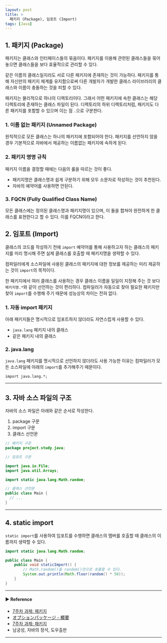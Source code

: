 ```yaml
---
layout: post
title: >
  패키지 (Package), 임포트 (Import)
tags: [Java]
---
```


## 1. 패키지 (Package)
패키지는 클래스와 인터페이스들의 묶음이다. 패키지를 이용해 관련된 클래스들을 묶어 놓으면 클래스들을 보다 효율적으로 관리할 수 있다.

같은 이름의 클래스일지라도 서로 다른 패키지에 존재하는 것이 가능하다. 패키지를 통해 자신만의 패키지 체계를 유지함으로써 다른 개발자가 개발한 클래스 라이브러리의 클래스와 이름이 충돌하는 것을 피할 수 있다.

패키지는 물리적으로 하나의 디렉토리이다. 그래서 어떤 패키지에 속한 클래스는 해당 디렉토리에 존재하는 클래스 파일이 된다.
디렉토리의 하위 디렉토리처럼, 패키지도 다른 패키지를 포함할 수 있으며 이는 점 `.`으로 구분한다.

### 1. 이름 없는 패키지 (Unnamed Package)
원칙적으로 모든 클래스는 하나의 패키지에 포함되어야 한다. 패키지를 선언하지 않을 경우 기본적으로 자바에서 제공하는 이름없는 패키지에 속하게 된다.

### 2. 패키지 명명 규칙
패키지 이름을 결정할 때에는 다음의 룰을 따르는 것이 좋다.

- 패키지명은 클래스명과 쉽게 구분하기 위해 모두 소문자로 작성하는 것이 추천된다.
- 자바의 예약어를 사용하면 안된다.

### 3. FQCN (Fully Qualified Class Name)
모든 클래스에는 정의된 클래스명과 패키지명이 있으며, 이 둘을 합쳐야 완전하게 한 클래스를 표현한다고 할 수 있다. 이를 FQCN이라고 한다.

## 2. 임포트 (Import)
클래스의 코드를 작성하기 전에 `import` 예약어를 통해 사용하고자 하는 클래스의 패키지를 미리 명시해 주면 실제 클래스를 호출할 때 패키지명을 생략할 수 있다.

컴파일러에게 소스파일에 사용된 클래스의 패키지에 대한 정보를 제공하는 미리 제공하는 것이 `import`의 목적이다.

한 패키지에서 여러 클래스를 사용하는 경우 클래스 이름을 일일이 지정해 주는 것 보다 `패키지명.*`와 같이 선언하는 것이 편리하다.
컴파일러가 자동으로 찾아 필요한 패키지만 찾아 `import`를 수행해 주기 때문에 성능상의 차이는 전혀 없다.

### 1. 자동 import 패키지
아래 패키지들은 명시적으로 임포트하지 않더라도 자연스럽게 사용할 수 있다.

- `java.lang` 패키지 내의 클래스
- 같은 패키지 내의 클래스

### 2. java.lang
`java.lang` 패키지를 명시적으로 선언하지 않더라도 사용 가능한 이유는 컴파일러가 모든 소스파일에 아래의 `import`를 추가해주기 때문이다.

```text
import java.lang.*;
```

---
## 3. 자바 소스 파일의 구조
자바의 소스 파일은 아래와 같은 순서로 작성한다.

1. package 구문
2. import 구문
3. 클래스 선언문

```java
// 패키지 구문
package project.study.java;

// 임포트 구문

import java.io.File;
import java.util.Arrays;

import static java.lang.Math.random;

// 클래스 선언문
public class Main {
  // ...
}
```

---
## 4. static import
`static import`를 사용하여 임포트를 수행하면 클래스의 멤버를 호출할 때 클래스의 이름까지 생략할 수 있다.

```java
import static java.lang.Math.random;

public class Main {
    public void staticImport() {
        // Math.random()을 random()만으로 호출할 수 있다.
        System.out.println(Math.floor(random() * 50));
    }
}
```

---
#### ▶ Reference
- [7주차 과제: 패키지](https://kils-log-of-develop.tistory.com/430)
- [オプションパッケージ - 概要](https://docs.oracle.com/javase/jp/6/technotes/guides/extensions/extensions.html)
- [7주차 과제: 패키지](https://beststar-1.tistory.com/13)
- 남궁성, 자바의 정석, 도우출판

---